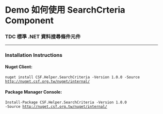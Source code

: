 # Demo 如何使用 SearchCrteria Component

### TDC 標準 .NET 資料搜尋條件元件
***
### Installation Instructions
#### Nuget Client:
<code>nuget install CSF.Helper.SearchCriteria -Version 1.0.0 -Source http://nuget.csf.org.tw/nuget/internal/</code>

#### Package Manager Console:
<code>Install-Package CSF.Helper.SearchCriteria -Version 1.0.0 -Source http://nuget.csf.org.tw/nuget/internal/</code>